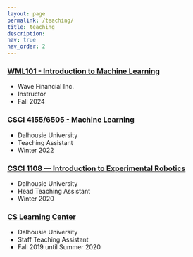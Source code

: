 ```yaml
---
layout: page
permalink: /teaching/
title: teaching
description: 
nav: true
nav_order: 2
---
```


### [WML101 - Introduction to Machine Learning](https://mgheibi-wavefin.github.io/wml101-fa24/)
* Wave Financial Inc.
* Instructor
* Fall 2024


### [CSCI 4155/6505 - Machine Learning](https://academiccalendar.dal.ca/Catalog/ViewCatalog.aspx?pageid=viewcatalog&entitytype=CID&entitycode=CSCI+6505)
* Dalhousie University
* Teaching Assistant
* Winter 2022

### [CSCI 1108 — Introduction to Experimental Robotics](https://web.cs.dal.ca/~csci1108/202020/)
* Dalhousie University
* Head Teaching Assistant
* Winter 2020

### [CS Learning Center](https://www.dal.ca/faculty/computerscience/about/student_life/learningcentre.html)
* Dalhousie University
* Staff Teaching Assistant
* Fall 2019 until Summer 2020
